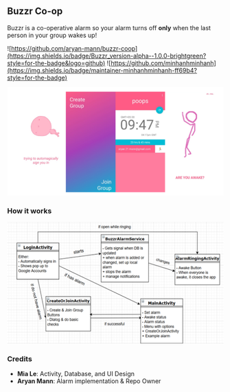 ## Buzzr Co-op
Buzzr is a co-operative alarm so your alarm turns off **only** when the last person in your group wakes up!

![https://github.com/aryan-mann/buzzr-coop](https://img.shields.io/badge/Buzzr_version-alpha--1.0.0-brightgreen?style=for-the-badge&logo=github)
![https://github.com/minhanhminhanh](https://img.shields.io/badge/maintainer-minhanhminhanh-ff69b4?style=for-the-badge)

![Promo Image](/screens/buzzr-social.png)

### How it works
![Code Diagram](/screens/buzzr-diagram.png)

### Credits
- **Mia Le**: Activity, Database, and UI Design
- **Aryan Mann**: Alarm implementation & Repo Owner
